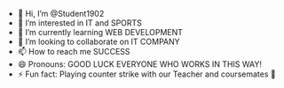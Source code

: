 - 👋 Hi, I’m @Student1902
- 👀 I’m interested in IT and SPORTS
- 🌱 I’m currently learning WEB DEVELOPMENT
- 💞️ I’m looking to collaborate on IT COMPANY
- 📫 How to reach me SUCCESS
- 😄 Pronouns: GOOD LUCK EVERYONE WHO WORKS IN THIS WAY!
- ⚡ Fun fact: Playing counter strike with our Teacher and coursemates 🤺

<!---
Student1902/Student1902 is a ✨ special ✨ repository because its `README.md` (this file) appears on your GitHub profile.
You can click the Preview link to take a look at your changes.
--->

